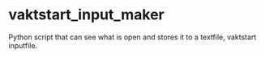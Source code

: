 # vaktstart_input_maker
Python script that can see what is open and stores it to a textfile, vaktstart inputfile. 
